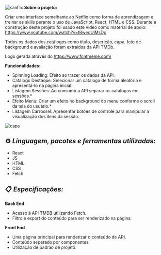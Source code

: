 ![sanflix](https://github.com/Grazan/sanflix/assets/90648893/75167053-36cd-42bd-aa30-0481ad0e8018)
**Sobre o projeto:**

Criar uma interface semelhante ao Netflix como forma de aprendizagem e treinar as skills perante o uso de JavaScript, React, HTML e CSS. Durante a construção deste projeto foi usado este vídeo como material de apoio: https://www.youtube.com/watch?v=tBweoUiMsDg

Todos os dados dos catálogos como título, descrição, capa, foto de background e avaliação foram extraídos da API TMDb.

Logo gerada através do https://www.fontmeme.com/

**Funcionalidades:**

 - Spinning Loading: Efeito ao trazer os dados da API.
 - Catálogo Destaque: Selecionar um catálogo de forma aleatória e apresentá-lo na página inicial.
 - Listagem Sessões: Ao consumir a API separar os catálogos em sessões.*
 - Efeito Menu: Criar um efeito no background do menu conforme o scroll da tela do usuário.*
 - Listagem Carrossel: Apresentar botões de controle para manipular a visualização dos itens da sessão.

![capa](https://github.com/Grazan/sanflix/assets/90648893/f7311030-c4c2-454c-80d1-9456935228e4)

## ⚙️ *Linguagem, pacotes e ferramentas utilizadas:* ##

- React
- JS
- HTML
- CSS
- Fetch

## 📋 *Especificações:*

**Back End**

- Acesso à API TMDB utilizando Fetch.
- Filtro e export do conteúdo para ser renderizado na página.

**Front End**

- Uma página principal para renderizar o conteúdo da API.
- Conteúdo seperado por componentes. 
- Utilização de padrão de projeto.
